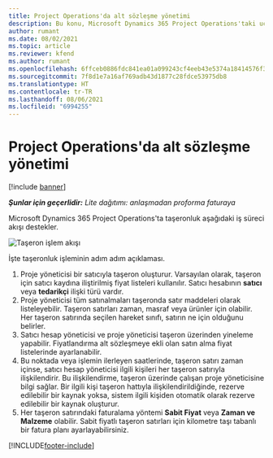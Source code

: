 ```yaml
---
title: Project Operations'da alt sözleşme yönetimi
description: Bu konu, Microsoft Dynamics 365 Project Operations'taki uç-uç taşeron yönetim sürecine genel bir bakış sağlar.
author: rumant
ms.date: 08/02/2021
ms.topic: article
ms.reviewer: kfend
ms.author: rumant
ms.openlocfilehash: 6ffceb0886fdc841ea01a099243cf4eeb43e5374a18414576f3639a3e50857fd
ms.sourcegitcommit: 7f8d1e7a16af769adb43d1877c28fdce53975db8
ms.translationtype: HT
ms.contentlocale: tr-TR
ms.lasthandoff: 08/06/2021
ms.locfileid: "6994255"
---
```

# <a name="subcontract-management-in-project-operations"></a>Project Operations'da alt sözleşme yönetimi

[!include [banner](../../includes/dataverse-preview.md)]

_**Şunlar için geçerlidir:** Lite dağıtımı: anlaşmadan proforma faturaya_

Microsoft Dynamics 365 Project Operations'ta taşeronluk aşağıdaki iş süreci akışı destekler.

![Taşeron işlem akışı](../media/SubcontractingProcessFlow.png)

İşte taşeronluk işleminin adım adım açıklaması.

1. Proje yöneticisi bir satıcıyla taşeron oluşturur. Varsayılan olarak, taşeron için satıcı kaydına iliştirilmiş fiyat listeleri kullanılır. Satıcı hesabının **satıcı** veya **tedarikçi** ilişki türü vardır.
2. Proje yöneticisi tüm satınalmaları taşeronda satır maddeleri olarak listeleyebilir. Taşeron satırları zaman, masraf veya ürünler için olabilir. Her taşeron satırında seçilen hareket sınıfı, satırın ne için olduğunu belirler.
3. Satıcı hesap yöneticisi ve proje yöneticisi taşeron üzerinden yineleme yapabilir. Fiyatlandırma alt sözleşmeye ekli olan satın alma fiyat listelerinde ayarlanabilir.
4. Bu noktada veya işlemin ilerleyen saatlerinde, taşeron satırı zaman içinse, satıcı hesap yöneticisi ilgili kişileri her taşeron satırıyla ilişkilendirir. Bu ilişkilendirme, taşeron üzerinde çalışan proje yöneticisine bilgi sağlar. Bir ilgili kişi taşeron hattıyla ilişkilendirildiğinde, rezerve edilebilir bir kaynak yoksa, sistem ilgili kişiden otomatik olarak rezerve edilebilir bir kaynak oluşturur.
5. Her taşeron satırındaki faturalama yöntemi **Sabit Fiyat** veya **Zaman ve Malzeme** olabilir. Sabit fiyatlı taşeron satırları için kilometre taşı tabanlı bir fatura planı ayarlayabilirsiniz.

[!INCLUDE[footer-include](../../includes/footer-banner.md)]
